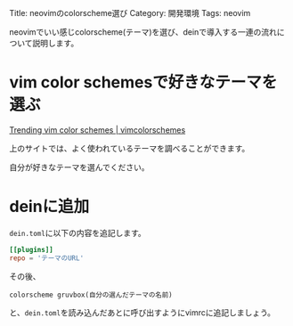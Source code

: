 Title: neovimのcolorscheme選び
Category: 開発環境
Tags: neovim

neovimでいい感じcolorscheme(テーマ)を選び、deinで導入する一連の流れについて説明します。

# vim color schemesで好きなテーマを選ぶ

[Trending vim color schemes | vimcolorschemes](https://vimcolorschemes.com/)

上のサイトでは、よく使われているテーマを調べることができます。

自分が好きなテーマを選んでください。

# deinに追加

`dein.toml`に以下の内容を追記します。

```toml
[[plugins]]
repo = 'テーマのURL'
```

その後、

```vimscript
colorscheme gruvbox(自分の選んだテーマの名前)
```

と、`dein.toml`を読み込んだあとに呼び出すようにvimrcに追記しましょう。

